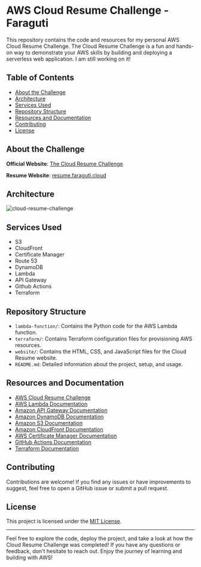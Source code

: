 # AWS Cloud Resume Challenge - Faraguti

This repository contains the code and resources for my personal AWS Cloud Resume Challenge. The Cloud Resume Challenge is a fun and hands-on way to demonstrate your AWS skills by building and deploying a serverless web application. I am still working on it!

## Table of Contents

- [About the Challenge](#about-the-challenge)
- [Architecture](#architecture)
- [Services Used](#services-used)
- [Repository Structure](#repository-structure)
- [Resources and Documentation](#resources-and-documentation)
- [Contributing](#contributing)
- [License](#license)

## About the Challenge

**Official Website**: [The Cloud Resume Challenge](https://cloudresumechallenge.dev/)

**Resume Website**: [resume.faraguti.cloud](https://resume.faraguti.cloud)

## Architecture

![cloud-resume-challenge](https://github.com/faraguti/AWS-Cloud-Resume-Challenge/assets/5418256/5674900e-c499-4223-be20-fd219b8ed815)

## Services Used

- S3
- CloudFront
- Certificate Manager
- Route 53
- DynamoDB
- Lambda
- API Gateway
- Github Actions
- Terraform

## Repository Structure

- `lambda-function/`: Contains the Python code for the AWS Lambda function.
- `terraform/`: Contains Terraform configuration files for provisioning AWS resources.
- `website/`: Contains the HTML, CSS, and JavaScript files for the Cloud Resume website.
- `README.md`: Detailed information about the project, setup, and usage.

## Resources and Documentation

- [AWS Cloud Resume Challenge](https://cloudresumechallenge.dev/)
- [AWS Lambda Documentation](https://aws.amazon.com/lambda/)
- [Amazon API Gateway Documentation](https://aws.amazon.com/api-gateway/)
- [Amazon DynamoDB Documentation](https://aws.amazon.com/dynamodb/)
- [Amazon S3 Documentation](https://aws.amazon.com/s3/)
- [Amazon CloudFront Documentation](https://aws.amazon.com/cloudfront/)
- [AWS Certificate Manager Documentation](https://aws.amazon.com/certificate-manager/)
- [GitHub Actions Documentation](https://docs.github.com/en/actions)
- [Terraform Documentation](https://www.terraform.io/docs/index.html)

## Contributing

Contributions are welcome! If you find any issues or have improvements to suggest, feel free to open a GitHub issue or submit a pull request.

## License

This project is licensed under the [MIT License](LICENSE).

---

Feel free to explore the code, deploy the project, and take a look at how the Cloud Resume Challenge was completed! If you have any questions or feedback, don't hesitate to reach out. Enjoy the journey of learning and building with AWS!
